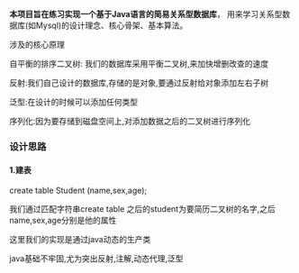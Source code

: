 **本项目旨在练习实现一个基于Java语言的简易关系型数据库**， 用来学习关系型数据库(如Mysql)的设计理念、核心骨架、基本算法。

涉及的核心原理

自平衡的排序二叉树: 我们的数据库采用平衡二叉树,来加快增删改查的速度

反射:我们自己设计的数据库,存储的是对象,要通过反射给对象添加左右子树

泛型:在设计的时候可以添加任何类型

序列化:因为要存储到磁盘空间上,对添加数据之后的二叉树进行序列化



### 设计思路

#### 1.建表

create table Student (name,sex,age);

我们通过匹配字符串create table 之后的student为要简历二叉树的名字,之后name,sex,age分别是他的属性

这里我们的实现是通过java动态的生产类

java基础不牢固,尤为突出反射,注解,动态代理,泛型